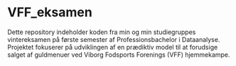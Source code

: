 # VFF_eksamen
Dette repository indeholder koden fra min og min studiegruppes vintereksamen på første semester af Professionsbachelor i Dataanalyse. Projektet fokuserer på udviklingen af en prædiktiv model til at forudsige salget af guldmenuer ved Viborg Fodsports Forenings (VFF) hjemmekampe.
